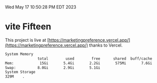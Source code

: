 Wed May 17 10:50:28 PM EDT 2023

# vite Fifteen


This project is live at [https://marketingpreference.vercel.app/](https://marketingpreference.vercel.app/) thanks to Vercel.

```bash
System Memory
               total        used        free      shared  buff/cache   available
Mem:            15Gi       5.4Gi       2.2Gi       575Mi       7.6Gi       8.9Gi
Swap:          8.0Gi       2.9Gi       5.1Gi
System Storage
329M	.
